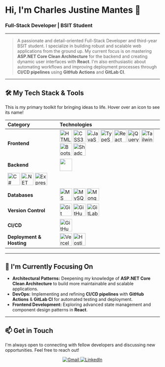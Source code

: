# Hi, I'm Charles Justine Mantes 👋
### Full-Stack Developer | BSIT Student

---

> A passionate and detail-oriented Full-Stack Developer and third-year BSIT student. I specialize in building robust and scalable web applications from the ground up. My current focus is on mastering **ASP.NET Core Clean Architecture** for the backend and creating dynamic user interfaces with **React**. I'm also enthusiastic about automating workflows and improving deployment processes through **CI/CD pipelines** using **GitHub Actions** and **GitLab CI**.

---

## 🛠️ My Tech Stack & Tools

This is my primary toolkit for bringing ideas to life. Hover over an icon to see its name!

| Category      | Technologies |
| :------------ | :----------------------------------------------------------------------------------------------------------------------------------------------------------------------------------------------------------------------------------------------------------------------------------------------------------------------------------------------------------------------------------------------------------------------------------------------------------------------------------------------------------------------------------------------------------------------------------------------------------------------------- |
| **Frontend** | <img src="https://cdn.jsdelivr.net/gh/devicons/devicon/icons/html5/html5-original.svg" alt="HTML5" title="HTML5" width="40" height="40"/> <img src="https://cdn.jsdelivr.net/gh/devicons/devicon/icons/css3/css3-original.svg" alt="CSS3" title="CSS3" width="40" height="40"/> <img src="https://cdn.jsdelivr.net/gh/devicons/devicon/icons/javascript/javascript-original.svg" alt="JavaScript" title="JavaScript" width="40" height="40"/> <img src="https://cdn.jsdelivr.net/gh/devicons/devicon/icons/typescript/typescript-original.svg" alt="TypeScript" title="TypeScript" width="40" height="40"/> <img src="https://cdn.jsdelivr.net/gh/devicons/devicon/icons/react/react-original.svg" alt="React" title="React" width="40" height="40"/> <img src="https://cdn.jsdelivr.net/gh/devicons/devicon/icons/jquery/jquery-original.svg" alt="jQuery" title="jQuery" width="40" height="40"/> <img src="https://cdn.jsdelivr.net/gh/devicons/devicon/icons/tailwindcss/tailwindcss-plain.svg" alt="Tailwind CSS" title="Tailwind CSS" width="40" height="40"/> <img src="https://cdn.jsdelivr.net/gh/devicons/devicon/icons/bootstrap/bootstrap-original.svg" alt="Bootstrap" title="Bootstrap" width="40" height="40"/> <img src="https://avatars.githubusercontent.com/u/139895814?s=200&v=4" alt="Shadcn UI" title="Shadcn UI" width="40" height="40"/> |
| **Backend** | <img src="https://cdn.jsdelivr.net/gh/devicons/devicon/icons/csharp/csharp-original.svg" width="40" height="40"/>
 <img src="https://cdn.jsdelivr.net/gh/devicons/devicon/icons/csharp/csharp-original.svg" alt="C#" title="C#" width="40" height="40"/> <img src="https://cdn.jsdelivr.net/gh/devicons/devicon/icons/dot-net/dot-net-original.svg" alt=".NET" title=".NET" width="40" height="40"/> <img src="https://cdn.jsdelivr.net/gh/devicons/devicon/icons/express/express-original.svg" alt="Express.js" title="Express.js" width="40" height="40"/> |
| **Databases** | <img src="https://cdn.jsdelivr.net/gh/devicons/devicon/icons/microsoftsqlserver/microsoftsqlserver-plain.svg" alt="MS SQL Server" title="MS SQL Server" width="40" height="40"/> <img src="https://cdn.jsdelivr.net/gh/devicons/devicon/icons/mysql/mysql-original.svg" alt="MySQL" title="MySQL" width="40" height="40"/> <img src="https://cdn.jsdelivr.net/gh/devicons/devicon/icons/mongodb/mongodb-original.svg" alt="MongoDB" title="MongoDB" width="40" height="40"/> |
| **Version Control** | <img src="https://cdn.jsdelivr.net/gh/devicons/devicon/icons/git/git-original.svg" alt="Git" title="Git" width="40" height="40"/> <img src="https://cdn.jsdelivr.net/gh/devicons/devicon/icons/github/github-original.svg" alt="GitHub" title="GitHub" width="40" height="40"/> <img src="https://cdn.jsdelivr.net/gh/devicons/devicon/icons/gitlab/gitlab-original.svg" alt="GitLab" title="GitLab" width="40" height="40"/> |
| **CI/CD** | <img src="https://cdn.jsdelivr.net/gh/devicons/devicon/icons/githubactions/githubactions-original.svg" alt="GitHub Actions" title="GitHub Actions" width="40" height="40"/> |
| **Deployment & Hosting** | <img src="https://cdn.jsdelivr.net/gh/devicons/devicon/icons/vercel/vercel-original.svg" alt="Vercel" title="Vercel" width="40" height="40"/> <img src="https://cdn.simpleicons.org/hostinger/673DE6" alt="Hostinger" title="Hostinger" width="40" height="40"/> |

---

## 🌱 I'm Currently Focusing On

* **Architectural Patterns:** Deepening my knowledge of **ASP.NET Core Clean Architecture** to build more maintainable and scalable applications.
* **DevOps:** Implementing and refining **CI/CD pipelines** with **GitHub Actions** & **GitLab CI** for automated testing and deployment.
* **Frontend Development:** Exploring advanced state management and component design patterns in **React**.

---

## 📫 Get in Touch

I'm always open to connecting with fellow developers and discussing new opportunities. Feel free to reach out!

<p align="center">
  <a href="mailto:your-email@example.com">
    <img src="https://img.shields.io/badge/Gmail-D14836?style=for-the-badge&logo=gmail&logoColor=white" alt="Gmail"/>
  </a>
  <a href="https://www.linkedin.com/in/your-linkedin-profile/" target="_blank">
    <img src="https://img.shields.io/badge/LinkedIn-0077B5?style=for-the-badge&logo=linkedin&logoColor=white" alt="LinkedIn"/>
  </a>
</p>
